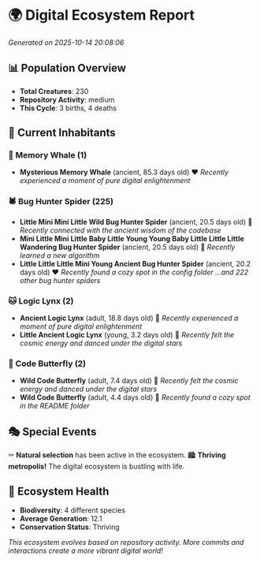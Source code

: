 # 🌍 Digital Ecosystem Report
*Generated on 2025-10-14 20:08:06*

## 📊 Population Overview
- **Total Creatures**: 230
- **Repository Activity**: medium
- **This Cycle**: 3 births, 4 deaths

## 👥 Current Inhabitants

### 🐋 Memory Whale (1)
- **Mysterious Memory Whale** (ancient, 85.3 days old) ❤️
  *Recently experienced a moment of pure digital enlightenment*

### 🕷️ Bug Hunter Spider (225)
- **Little Mini Mini Little Wild Bug Hunter Spider** (ancient, 20.5 days old) 💛
  *Recently connected with the ancient wisdom of the codebase*
- **Mini Little Mini Little Baby Little Young Young Baby Little Little Little Wandering Bug Hunter Spider** (ancient, 20.5 days old) 💛
  *Recently learned a new algorithm*
- **Little Little Little Mini Young Ancient Bug Hunter Spider** (ancient, 20.2 days old) ❤️
  *Recently found a cozy spot in the config folder*
  *...and 222 other bug hunter spiders*

### 🐱 Logic Lynx (2)
- **Ancient Logic Lynx** (adult, 18.8 days old) 💛
  *Recently experienced a moment of pure digital enlightenment*
- **Little Ancient Logic Lynx** (young, 3.2 days old) 💚
  *Recently felt the cosmic energy and danced under the digital stars*

### 🦋 Code Butterfly (2)
- **Wild Code Butterfly** (adult, 7.4 days old) 💚
  *Recently felt the cosmic energy and danced under the digital stars*
- **Wild Code Butterfly** (adult, 4.4 days old) 💚
  *Recently found a cozy spot in the README folder*

## 🎭 Special Events

⚰️ **Natural selection** has been active in the ecosystem.
🏙️ **Thriving metropolis!** The digital ecosystem is bustling with life.

## 🔬 Ecosystem Health
- **Biodiversity**: 4 different species
- **Average Generation**: 12.1
- **Conservation Status**: Thriving

*This ecosystem evolves based on repository activity. More commits and interactions create a more vibrant digital world!*